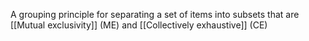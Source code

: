 A grouping principle for separating a set of items into subsets that are [[Mutual exclusivity]] (ME) and [[Collectively exhaustive]] (CE)